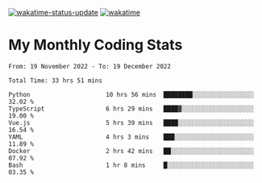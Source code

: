 [![wakatime-status-update](https://github.com/noopurphalak/noopurphalak/workflows/wakatime-status-update/badge.svg)](https://github.com/noopurphalak/noopurphalak/actions/workflows/main.yml)
[![wakatime](https://wakatime.com/badge/user/80ace140-ef40-4fdd-b8ed-f3be3d2e1aea.svg)](https://wakatime.com/@80ace140-ef40-4fdd-b8ed-f3be3d2e1aea)

# My Monthly Coding Stats

<!--START_SECTION:waka-->

```text
From: 19 November 2022 - To: 19 December 2022

Total Time: 33 hrs 51 mins

Python                     10 hrs 56 mins  ████████░░░░░░░░░░░░░░░░░   32.02 %
TypeScript                 6 hrs 29 mins   ████▓░░░░░░░░░░░░░░░░░░░░   19.00 %
Vue.js                     5 hrs 39 mins   ████░░░░░░░░░░░░░░░░░░░░░   16.54 %
YAML                       4 hrs 3 mins    ███░░░░░░░░░░░░░░░░░░░░░░   11.89 %
Docker                     2 hrs 42 mins   ██░░░░░░░░░░░░░░░░░░░░░░░   07.92 %
Bash                       1 hr 8 mins     █░░░░░░░░░░░░░░░░░░░░░░░░   03.35 %
```

<!--END_SECTION:waka-->
